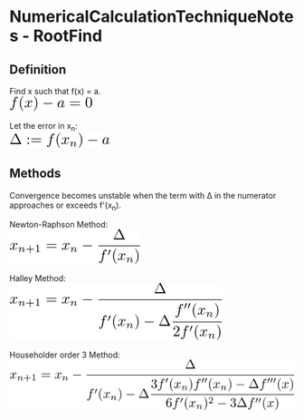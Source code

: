 # NumericalCalculationTechniqueNotes - RootFind

## Definition

Find x such that f(x) = a.  
![define](https://github.com/tk-yoshimura/NumericalCalculationTechniqueNotes/blob/main/RootFind/rootfind_define.svg)  

Let the error in x<sub>n</sub>:   
![delta](https://github.com/tk-yoshimura/NumericalCalculationTechniqueNotes/blob/main/RootFind/rootfind_delta.svg)  

## Methods

Convergence becomes unstable when the term with &Delta; in the numerator approaches or exceeds f'(x<sub>n</sub>).

Newton-Raphson Method:  
![newton](https://github.com/tk-yoshimura/NumericalCalculationTechniqueNotes/blob/main/RootFind/rootfind_newton.svg)  

Halley Method:  
![halley](https://github.com/tk-yoshimura/NumericalCalculationTechniqueNotes/blob/main/RootFind/rootfind_halley.svg)  

Householder order 3 Method:  
![householder3](https://github.com/tk-yoshimura/NumericalCalculationTechniqueNotes/blob/main/RootFind/rootfind_householder3.svg)  